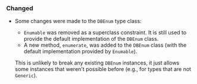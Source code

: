 ### Changed

- Some changes were made to the `DBEnum` type class:

  * `Enumable` was removed as a superclass constraint. It is still used to provide the default implementation of the `DBEnum` class.
  * A new method, `enumerate`, was added to the `DBEnum` class (with the default implementation provided by `Enumable`).

  This is unlikely to break any existing `DBEnum` instances, it just allows some instances that weren't possible before (e.g., for types that are not `Generic`).

